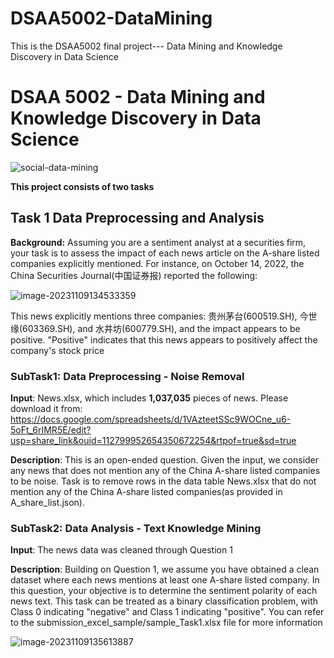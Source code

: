 # DSAA5002-DataMining
This is the DSAA5002 final project--- Data Mining and Knowledge Discovery in Data Science

# DSAA 5002 - Data Mining and Knowledge Discovery in Data Science

![social-data-mining](https://github.com/Kainan-Liu/DSAA5002-DataMining/assets/146005327/5af1238c-beea-4373-9953-f8ebf84610db)

**This project consists of two tasks**

## Task 1 Data Preprocessing and Analysis

**Background:** Assuming you are a sentiment analyst at a securities firm, your task is to assess the impact of each news article on the A-share listed companies explicitly mentioned. For instance, on October 14, 2022, the China Securities Journal(中国证券报) reported the following:

![image-20231109134533359](https://github.com/Kainan-Liu/DSAA5002-DataMining/assets/146005327/361c6e5e-4942-4835-b248-e8cf3299bf70)

This news explicitly mentions three companies: 贵州茅台(600519.SH), 今世缘(603369.SH), and 水井坊(600779.SH), and the impact appears to be positive. "Positive" indicates that this news appears to positively affect the company's stock price

### SubTask1: Data Preprocessing - Noise Removal

**Input**: News.xlsx, which includes **1,037,035** pieces of news. Please download it from: https://docs.google.com/spreadsheets/d/1VAzteetSSc9WOCne_u6-5oFt_6rIMR5E/edit?usp=share_link&ouid=112799952654350672254&rtpof=true&sd=true

**Description**: This is an open-ended question. Given the input, we consider any news that does not mention any of the China A-share listed companies to be noise. Task is to remove rows in the data table News.xlsx that do not mention any of the China A-share listed companies(as provided in A_share_list.json).

### SubTask2: Data Analysis - Text Knowledge Mining

**Input**: The news data was cleaned through Question 1

**Description**: Building on Question 1, we assume you have obtained a clean dataset where each news mentions at least one A-share listed company. In this question, your objective is to determine the sentiment polarity of each news text. This task can be treated as a binary classification problem, with Class 0 indicating "negative" and Class 1 indicating "positive". You can refer to the submission_excel_sample/sample_Task1.xlsx file for more information

![image-20231109135613887](https://github.com/Kainan-Liu/DSAA5002-DataMining/assets/146005327/33703a42-c36c-4bba-97df-9c67f5e146dd)
